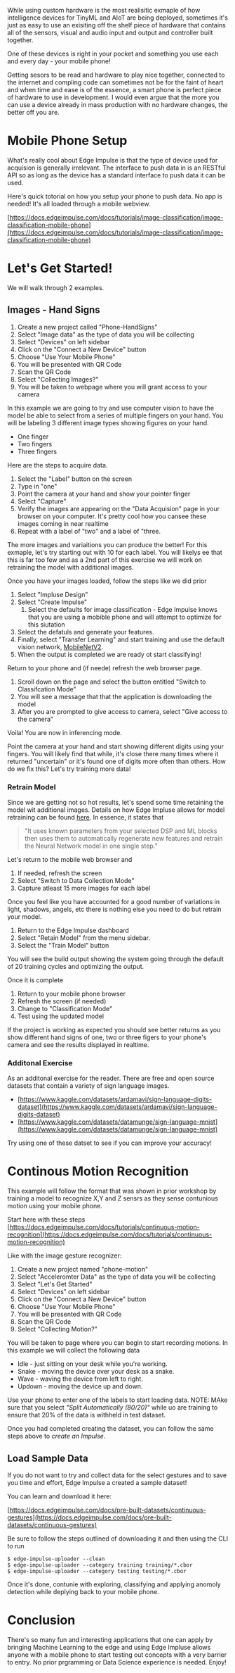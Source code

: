 While using custom hardware is the most realisitic exmaple of how intelligence devices for TinyML and AIoT are being deployed, sometimes it's just as easy to use an exisiting off the shelf piece of hardware that contains all of the sensors, visual and audio input and output and controller built together.

One of these devices is right in your pocket and something you use each and every day - your mobile phone!

Getting sesors to be read and hardware to play nice together, connected to the internet and compling code can sometimes not be for the faint of heart and when time and ease is of the essence, a smart phone is perfect piece of hardware to use in development. I would even argue that the more you can use a device already in mass production with no hardware changes, the better off you are.

# Mobile Phone Setup

What's really cool about Edge Impulse is that the type of device used for acquision is generally irrelevant. The interface to push data in is an RESTful API so as long as the device has a standard interface to push data it can be used.

Here's quick totorial on how you setup your phone to push data. No app is needed! It's all loaded through a mobile webview.

[https://docs.edgeimpulse.com/docs/tutorials/image-classification/image-classification-mobile-phone](https://docs.edgeimpulse.com/docs/tutorials/image-classification/image-classification-mobile-phone)

# Let's Get Started!

We will walk through 2 examples.

## Images - Hand Signs

1. Create a new project called "Phone-HandSigns"
2. Select "Image data" as the type of data you will be collecting
3. Select "Devices" on left sidebar
4. Click on the "Connect a New Device" button
5. Choose "Use Your Mobile Phone"
6. You will be presented with QR Code
7. Scan the QR Code
8. Select "Collecting Images?"
9. You will be taken to webpage where you will grant access to your camera

In this example we are going to try and use computer vision to have the model be able to select from a series of multiple fingers on your hand. You will be labeling 3 different image types showing figures on your hand.

* One finger
* Two fingers
* Three fingers

Here are the steps to acquire data.

1. Select the "Label" button on the screen
2. Type in "one"
3. Point the camera at your hand and show your pointer finger
4. Select "Capture"
5. Verify the images are appearing on the "Data Acquision" page in your browser on your computer. It's pretty cool how you cansee these images coming in near realtime
6. Repeat with a label of "two" and a label of "three.

The more images and variaitions you can produce the better! For this exmaple, let's try starting out with 10 for each label. You will likelys ee that this is far too few and as a 2nd part of this exercise we will work on retraining the model with additional images.

Once you have your images loaded, follow the steps like we did prior

1. Select "Impluse Design"
2. Select "Create Impulse"
    1. Select the defaults for image classification - Edge Impulse knows that you are using a mobible phone and will attempt to optimize for this siutation
3. Select the defatuls and generate your features.
4. Finally, select "Transfer Learning" and start training and use the default vision network, [MobileNetV2](http://ai.googleblog.com/2018/04/mobilenetv2-next-generation-of-on.html).
5. When the output is completed we are ready ot start classifying!

Return to your phone and (if neede) refresh the web browser page. 

1. Scroll down on the page and select the button entitled "Switch to Classifcation Mode"
2. You will see a message that that the application is downloading the model
3. After you are prompted to give access to camera, select "Give access to the camera"

Voila! You are now in inferencing mode.

Point the camera at your hand and start showing different digits using your fingers. You will likely find that while, it's close there many times where it returned "uncertain" or it's found one of digits more often than others. How do we fix this? Let's try training more data!

### Retrain Model

Since we are getting not so hot results, let's spend some time retaining the model wit additional images. Details on how Edge Impluse allows for model retraining can be found [here](https://docs.edgeimpulse.com/docs/edge-impulse-studio/retrain-model). In essence, it states that

> "It uses known parameters from your selected DSP and ML blocks then uses them to automatically regenerate new features and retrain the Neural Network model in one single step."

Let's return to the mobile web browser and

1. If needed, refresh the screen
2. Select "Switch to Data Collection Mode"
3. Capture atleast 15 more images for each label

Once you feel like you have accounted for a good number of variations in light, shadows, angels, etc there is nothing else you need to do but retrain your model.

1. Return to the Edge Impulse dashboard
2. Select "Retain Model" from the menu sidebar.
3. Select the "Train Model" button

You will see the build output showing the system going through the default of 20 training cycles and optimizing the output.

Once it is complete

1. Return to your mobile phone browser
2. Refresh the screen (if needed)
3. Change to "Classification Mode"
4. Test using the updated model

If the project is working as expected you should see better returns as you show different hand signs of one, two or three figers to your phone's camera and see the results displayed in realtime.

### Additonal Exercise

As an additonal exercise for the reader. There are free and open source datasets that contain a variety of sign language images.

* [https://www.kaggle.com/datasets/ardamavi/sign-language-digits-dataset](https://www.kaggle.com/datasets/ardamavi/sign-language-digits-dataset)
* [https://www.kaggle.com/datasets/datamunge/sign-language-mnist](https://www.kaggle.com/datasets/datamunge/sign-language-mnist)

Try using one of these datset to see if you can improve your accuracy!

# Continous Motion Recognition

This example will follow the format that was shown in prior workshop by training a model to recognize X,Y and Z sensrs as they sense contunious motion using your mobile phone.

Start here with these steps [https://docs.edgeimpulse.com/docs/tutorials/continuous-motion-recognition](https://docs.edgeimpulse.com/docs/tutorials/continuous-motion-recognition)

Like with the image gesture recognizer:

1. Create a new project named "phone-motion"
2. Select "Acceleromter Data" as the type of data you will be collecting
3. Select "Let's Get Started"
4. Select "Devices" on left sidebar
3. Click on the "Connect a New Device" button
4. Choose "Use Your Mobile Phone"
5. You will be presented with QR Code
6. Scan the QR Code
7. Select "Collecting Motion?"

You will be taken to page where you can begin to start recording motions. In this example we will collect the following data

* Idle - just sitting on your desk while you're working.
* Snake - moving the device over your desk as a snake.
* Wave - waving the device from left to right.
* Updown - moving the device up and down.

Use your phone to enter one of the labels to start loading data. NOTE: MAke sure that you select *"Split Automatically (80/20)"* while uo are training to ensure that 20% of the data is withheld in test dataset.

Once you had completed creating the dataset, you can follow the same steps above to *create an Impulse*.

## Load Sample Data

If you do not want to try and collect data for the select gestures and to save you time and effort, Edge Impulse a created a sample dataset!

You can learn and download it here:

[https://docs.edgeimpulse.com/docs/pre-built-datasets/continuous-gestures](https://docs.edgeimpulse.com/docs/pre-built-datasets/continuous-gestures)

Be sure to follow the steps outlined of downloading it and then using the CLI to run

```
$ edge-impulse-uploader --clean
$ edge-impulse-uploader --category training training/*.cbor
$ edge-impulse-uploader --category testing testing/*.cbor
```

Once it's done, contunie with exploring, classifying and applying anomoly detection while deplying back to your mobile phone.

# Conclusion

There's so many fun and interesting applications that one can apply by bringing Machine Learning to the edge and using Edge Impluse allows anyone with a mobile phone to start testing out concepts with a very barrier to entry. No prior prgramming or Data Science experience is needed. Enjoy!